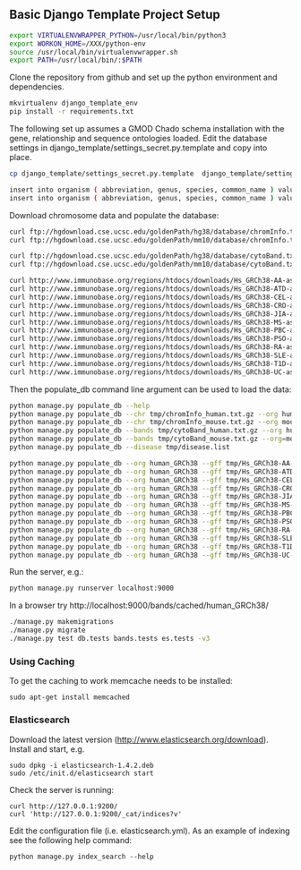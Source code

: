 
## Basic Django Template Project Setup

```bash
export VIRTUALENVWRAPPER_PYTHON=/usr/local/bin/python3
export WORKON_HOME=/XXX/python-env
source /usr/local/bin/virtualenvwrapper.sh
export PATH=/usr/local/bin/:$PATH
```
Clone the repository from github and set up the python environment and dependencies.

```bash
mkvirtualenv django_template_env
pip install -r requirements.txt
```
The following set up assumes a GMOD Chado schema installation with the gene, relationship and sequence ontologies loaded.
Edit the database settings in django_template/settings_secret.py.template and copy into place.

```bash
cp django_template/settings_secret.py.template  django_template/settings_secret.py
```

```bash
insert into organism ( abbreviation, genus, species, common_name ) values ( 'H.sapiens', 'Homo', 'sapiens_GRCh38', 'human_GRCh38');
insert into organism ( abbreviation, genus, species, common_name ) values ( 'M.musculus', 'Mus', 'musculus_mm10', 'mouse_mm10');
```

Download chromosome data and populate the database:

```bash
curl ftp://hgdownload.cse.ucsc.edu/goldenPath/hg38/database/chromInfo.txt.gz > tmp/chromInfo_human.txt.gz
curl ftp://hgdownload.cse.ucsc.edu/goldenPath/mm10/database/chromInfo.txt.gz  > tmp/chromInfo_mouse.txt.gz

curl ftp://hgdownload.cse.ucsc.edu/goldenPath/hg38/database/cytoBand.txt.gz  -o tmp/cytoBand_human.txt.gz
curl ftp://hgdownload.cse.ucsc.edu/goldenPath/mm10/database/cytoBand.txt.gz  -o tmp/cytoBand_mouse.txt.gz

curl http://www.immunobase.org/regions/htdocs/downloads/Hs_GRCh38-AA-assoc_tableGFF -o tmp/Hs_GRCh38-AA-assoc_table.gff
curl http://www.immunobase.org/regions/htdocs/downloads/Hs_GRCh38-ATD-assoc_tableGFF -o tmp/Hs_GRCh38-ATD-assoc_table.gff
curl http://www.immunobase.org/regions/htdocs/downloads/Hs_GRCh38-CEL-assoc_tableGFF -o tmp/Hs_GRCh38-CEL-assoc_table.gff
curl http://www.immunobase.org/regions/htdocs/downloads/Hs_GRCh38-CRO-assoc_tableGFF -o tmp/Hs_GRCh38-CRO-assoc_table.gff
curl http://www.immunobase.org/regions/htdocs/downloads/Hs_GRCh38-JIA-assoc_tableGFF -o tmp/Hs_GRCh38-JIA-assoc_table.gff
curl http://www.immunobase.org/regions/htdocs/downloads/Hs_GRCh38-MS-assoc_tableGFF -o tmp/Hs_GRCh38-MS-assoc_table.gff
curl http://www.immunobase.org/regions/htdocs/downloads/Hs_GRCh38-PBC-assoc_tableGFF -o tmp/Hs_GRCh38-PBC-assoc_table.gff
curl http://www.immunobase.org/regions/htdocs/downloads/Hs_GRCh38-PSO-assoc_tableGFF -o tmp/Hs_GRCh38-PSO-assoc_table.gff
curl http://www.immunobase.org/regions/htdocs/downloads/Hs_GRCh38-RA-assoc_tableGFF -o tmp/Hs_GRCh38-RA-assoc_table.gff
curl http://www.immunobase.org/regions/htdocs/downloads/Hs_GRCh38-SLE-assoc_tableGFF -o tmp/Hs_GRCh38-SLE-assoc_table.gff
curl http://www.immunobase.org/regions/htdocs/downloads/Hs_GRCh38-T1D-assoc_tableGFF -o tmp/Hs_GRCh38-T1D-assoc_table.gff
curl http://www.immunobase.org/regions/htdocs/downloads/Hs_GRCh38-UC-assoc_tableGFF -o tmp/Hs_GRCh38-UC-assoc_table.gff
```

Then the populate_db command line argument can be used to load the data:

```bash
python manage.py populate_db --help
python manage.py populate_db --chr tmp/chromInfo_human.txt.gz --org human_GRCh38
python manage.py populate_db --chr tmp/chromInfo_mouse.txt.gz --org mouse_mm10
python manage.py populate_db --bands tmp/cytoBand_human.txt.gz --org human_GRCh38 
python manage.py populate_db --bands tmp/cytoBand_mouse.txt.gz --org=mouse_mm10
python manage.py populate_db --disease tmp/disease.list

python manage.py populate_db --org human_GRCh38 --gff tmp/Hs_GRCh38-AA-assoc_table.gff
python manage.py populate_db --org human_GRCh38 --gff tmp/Hs_GRCh38-ATD-assoc_table.gff
python manage.py populate_db --org human_GRCh38 --gff tmp/Hs_GRCh38-CEL-assoc_table.gff
python manage.py populate_db --org human_GRCh38 --gff tmp/Hs_GRCh38-CRO-assoc_table.gff 
python manage.py populate_db --org human_GRCh38 --gff tmp/Hs_GRCh38-JIA-assoc_table.gff 
python manage.py populate_db --org human_GRCh38 --gff tmp/Hs_GRCh38-MS-assoc_table.gff 
python manage.py populate_db --org human_GRCh38 --gff tmp/Hs_GRCh38-PBC-assoc_table.gff 
python manage.py populate_db --org human_GRCh38 --gff tmp/Hs_GRCh38-PSO-assoc_table.gff 
python manage.py populate_db --org human_GRCh38 --gff tmp/Hs_GRCh38-RA-assoc_table.gff 
python manage.py populate_db --org human_GRCh38 --gff tmp/Hs_GRCh38-SLE-assoc_table.gff 
python manage.py populate_db --org human_GRCh38 --gff tmp/Hs_GRCh38-T1D-assoc_table.gff 
python manage.py populate_db --org human_GRCh38 --gff tmp/Hs_GRCh38-UC-assoc_table.gff 

```

Run the server, e.g.:

```bash
python manage.py runserver localhost:9000
```

In a browser try http://localhost:9000/bands/cached/human_GRCh38/

```bash
./manage.py makemigrations
./manage.py migrate
./manage.py test db.tests bands.tests es.tests -v3
```

### Using Caching

To get the caching to work memcache needs to be installed:
```
sudo apt-get install memcached
```

### Elasticsearch

Download the latest version (http://www.elasticsearch.org/download). Install and start, e.g.

```
sudo dpkg -i elasticsearch-1.4.2.deb
sudo /etc/init.d/elasticsearch start
```

Check the server is running:

```
curl http://127.0.0.1:9200/
curl 'http://127.0.0.1:9200/_cat/indices?v'
```

Edit the configuration file (i.e. elasticsearch.yml). As an example of indexing see the following 
help command:

```
python manage.py index_search --help
```
